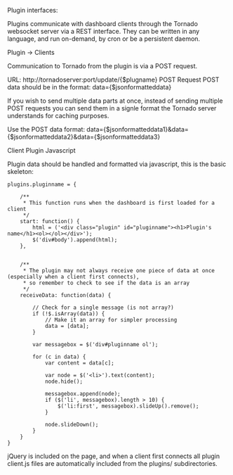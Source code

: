 Plugin interfaces:

Plugins communicate with dashboard clients through the Tornado websocket server via a REST interface. They can be written in any language, and run on-demand, by cron or be a persistent daemon.


Plugin -> Clients

Communication to Tornado from the plugin is via a POST request.

  URL: http://tornadoserver:port/update/{$plugname}
  POST Request
  POST data should be in the format:
    data={$jsonformatteddata}

If you wish to send multiple data parts at once, instead of sending multiple POST requests you can send them in a signle format the Tornado server understands for caching purposes.

Use the POST data format:
    data={$jsonformatteddata1}&data={$jsonformatteddata2}&data={$jsonformatteddata3}



Client Plugin Javascript

Plugin data should be handled and formatted via javascript, this is the basic skeleton:

    plugins.pluginname = {

        /**
         * This function runs when the dashboard is first loaded for a client
         */
        start: function() {
            html = ('<div class="plugin" id="pluginname"><h1>Plugin's name</h1><ol></ol></div>');
            $('div#body').append(html);
        },


        /**
         * The plugin may not always receive one piece of data at once (especially when a client first connects),
         * so remember to check to see if the data is an array
         */
        receiveData: function(data) {

            // Check for a single message (is not array?)
            if (!$.isArray(data)) {
                // Make it an array for simpler processing
                data = [data];
            }

            var messagebox = $('div#pluginname ol');

            for (c in data) {
                var content = data[c];

                var node = $('<li>').text(content);
                node.hide();

                messagebox.append(node);
                if ($('li', messagebox).length > 10) {
                    $('li:first', messagebox).slideUp().remove();
                }

                node.slideDown();
            }
        }
    }


jQuery is included on the page, and when a client first connects all plugin client.js files are automatically included from the plugins/ subdirectories.
